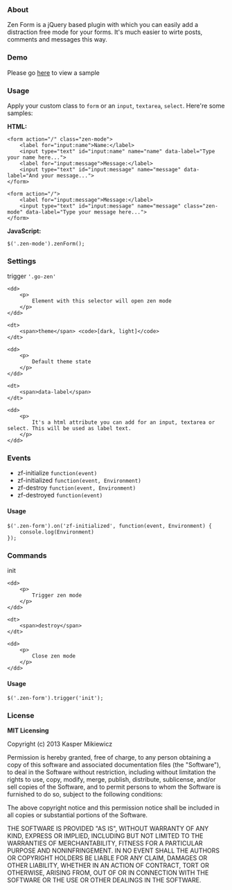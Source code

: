 ### About

Zen Form is a jQuery based plugin with which you can easily add a distraction free mode for your forms. It's much easier to wirte posts, comments and messages this way.

### Demo

Please go [here][1] to view a sample

### Usage

Apply your custom class to `form` or an `input`, `textarea`, `select`. Here're some samples:

**HTML:** 

	<form action="/" class="zen-mode">
		<label for="input:name">Name:</label>
		<input type="text" id="input:name" name="name" data-label="Type your name here...">
		<label for="input:message">Message:</label>
		<input type="text" id="input:message" name="message" data-label="And your message...">
	</form>

	<form action="/">
		<label for="input:message">Message:</label>
		<input type="text" id="input:message" name="message" class="zen-mode" data-label="Type your message here...">
	</form>

**JavaScript:** 

	$('.zen-mode').zenForm();

### Settings

<dl>
	<dt>
		<span>trigger</span> <code>'.go-zen'</code>
	</dt>
	
	<dd>
		<p>
			Element with this selector will open zen mode
		</p>
	</dd>
	
	<dt>
		<span>theme</span> <code>[dark, light]</code>
	</dt>
	
	<dd>
		<p>
			Default theme state
		</p>
	</dd>
	
	<dt>
		<span>data-label</span>
	</dt>
	
	<dd>
		<p>
			It's a html attribute you can add for an input, textarea or select. This will be used as label text.
		</p>
	</dd>
</dl>

### Events

<ul>
	<li>
		<span>zf-initialize</span> <code>function(event)</code>
	</li>
	<li>
		<span>zf-initialized</span> <code>function(event, Environment)</code>
	</li>
	<li>
		<span>zf-destroy</span> <code>function(event, Environment)</code>
	</li>
	<li>
		<span>zf-destroyed</span> <code>function(event)</code>
	</li>
</ul>

#### Usage

	$('.zen-form').on('zf-initialized', function(event, Environment) {
		console.log(Environment)
	});

### Commands

<dl>
	<dt>
		<span>init</span>
	</dt>
	
	<dd>
		<p>
			Trigger zen mode
		</p>
	</dd>
	
	<dt>
		<span>destroy</span>
	</dt>
	
	<dd>
		<p>
			Close zen mode
		</p>
	</dd>
</dl>

#### Usage

	$('.zen-form').trigger('init');

### License

**MIT Licensing**

Copyright (c) 2013 Kasper Mikiewicz

Permission is hereby granted, free of charge, to any person obtaining a copy of this software and associated documentation files (the "Software"), to deal in the Software without restriction, including without limitation the rights to use, copy, modify, merge, publish, distribute, sublicense, and/or sell copies of the Software, and to permit persons to whom the Software is furnished to do so, subject to the following conditions:

The above copyright notice and this permission notice shall be included in all copies or substantial portions of the Software.

THE SOFTWARE IS PROVIDED "AS IS", WITHOUT WARRANTY OF ANY KIND, EXPRESS OR IMPLIED, INCLUDING BUT NOT LIMITED TO THE WARRANTIES OF MERCHANTABILITY, FITNESS FOR A PARTICULAR PURPOSE AND NONINFRINGEMENT. IN NO EVENT SHALL THE AUTHORS OR COPYRIGHT HOLDERS BE LIABLE FOR ANY CLAIM, DAMAGES OR OTHER LIABILITY, WHETHER IN AN ACTION OF CONTRACT, TORT OR OTHERWISE, ARISING FROM, OUT OF OR IN CONNECTION WITH THE SOFTWARE OR THE USE OR OTHER DEALINGS IN THE SOFTWARE.

 [1]: https://rawgithub.com/Idered/zen-form/master/test/example.html
